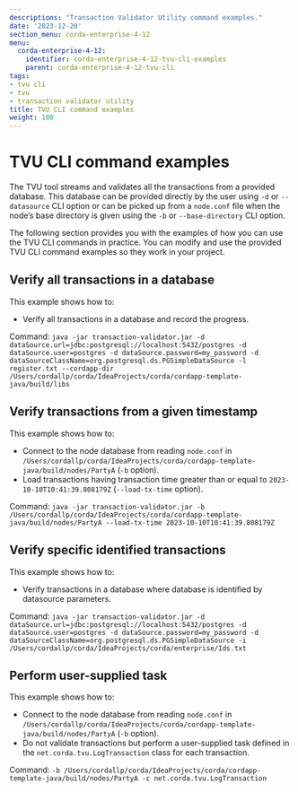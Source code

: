 ```yaml
---
descriptions: "Transaction Validator Utility command examples."
date: '2023-12-20'
section_menu: corda-enterprise-4-12
menu:
  corda-enterprise-4-12:
    identifier: corda-enterprise-4-12-tvu-cli-examples
    parent: corda-enterprise-4-12-tvu-cli
tags:
- tvu cli
- tvu
- transaction validator utility
title: TVU CLI command examples
weight: 100
---
```


# TVU CLI command examples

The TVU tool streams and validates all the transactions from a provided database. This database can be provided directly by the user using `-d` or `--datasource` CLI option or can be picked up from a `node.conf` file when the node’s base directory is given using the `-b` or `--base-directory` CLI option.

The following section provides you with the examples of how you can use the TVU CLI commands in practice. You can modify and use the provided TVU CLI command examples so they work in your project.

## Verify all transactions in a database

This example shows how to:
* Verify all transactions in a database and record the progress.

Command: `java -jar transaction-validator.jar -d dataSource.url=jdbc:postgresql://localhost:5432/postgres -d dataSource.user=postgres -d dataSource.password=my_password -d dataSourceClassName=org.postgresql.ds.PGSimpleDataSource -l register.txt --cordapp-dir /Users/cordallp/corda/IdeaProjects/corda/cordapp-template-java/build/libs`

## Verify transactions from a given timestamp

This example shows how to:
* Connect to the node database from reading `node.conf` in `/Users/cordallp/corda/IdeaProjects/corda/cordapp-template-java/build/nodes/PartyA` (`-b` option).
* Load transactions having transaction time greater than or equal to `2023-10-10T10:41:39.808179Z` (`--load-tx-time` option).

Command: `java -jar transaction-validator.jar -b /Users/cordallp/corda/IdeaProjects/corda/cordapp-template-java/build/nodes/PartyA --load-tx-time 2023-10-10T10:41:39.808179Z`

## Verify specific identified transactions

This example shows how to:
* Verify transactions in a database where database is identified by datasource parameters.

Command: `java -jar transaction-validator.jar -d dataSource.url=jdbc:postgresql://localhost:5432/postgres -d dataSource.user=postgres -d dataSource.password=my_password -d dataSourceClassName=org.postgresql.ds.PGSimpleDataSource -i /Users/cordallp/corda/IdeaProjects/corda/enterprise/Ids.txt`

## Perform user-supplied task

This example shows how to:
* Connect to the node database from reading `node.conf` in `/Users/cordallp/corda/IdeaProjects/corda/cordapp-template-java/build/nodes/PartyA` (`-b` option).
* Do not validate transactions but perform a user-supplied task defined in the `net.corda.tvu.LogTransaction` class for each transaction.

Command: `-b /Users/cordallp/corda/IdeaProjects/corda/cordapp-template-java/build/nodes/PartyA -c net.corda.tvu.LogTransaction`
